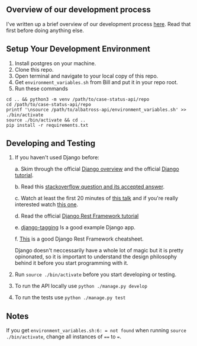 ## Overview of our development process
I've written up a brief overview of our development process [here](https://docs.google.com/a/krit.it/document/d/1tVv2h91jANQfEQy8y-c4LDUUTwnQZVyq4sQfk0Oac9Y/edit?usp=sharing). Read that first before doing anything else.

## Setup Your Development Environment

1. Install postgres on your machine.
2. Clone this repo.
3. Open terminal and navigate to your local copy of this repo.
4. Get `environment_variables.sh` from Bill and put it in your repo root.
5. Run these commands
```
cd .. && python3 -m venv /path/to/case-status-api/repo
cd /path/to/case-status-api/repo
printf '\nsource /path/to/albatross-api/environment_variables.sh' >> ./bin/activate
source ./bin/activate && cd ..
pip install -r requirements.txt
```

## Developing and Testing
1. If you haven't used Django before:

   a. Skim through the official [Django overview](https://docs.djangoproject.com/en/1.11/intro/overview/) and the official [Django tutorial](https://docs.djangoproject.com/en/1.11/intro/tutorial01/).
   
   b. Read this [stackoverflow question and its accepted answer](https://stackoverflow.com/questions/6100021/django-one-app-with-many-models-vs-many-apps-with-single-model).
   
   c. Watch at least the first 20 minutes of [this talk](https://www.youtube.com/watch?v=A-S0tqpPga4) and if you're really interested watch [this one](http://pyvideo.org/pycon-us-2011/pycon-2011--pluggable-django-patterns.html).
   
   d. Read the official [Django Rest Framework tutorial](http://www.django-rest-framework.org/tutorial/quickstart/)
   
   e. [django-tagging](https://github.com/Fantomas42/django-tagging) Is a good example Django app.

   f. [This](http://www.cdrf.co/) is a good Django Rest Framework cheatsheet.
   
   Django doesn't neccessarily have a whole lot of magic but it is pretty opinonated, so it is important to understand the design philosophy behind it before you start programming with it.
   
2. Run `source ./bin/activate` before you start developing or testing.
3. To run the API locally use  `python ./manage.py develop`
4. To run the tests use `python ./manage.py test`

## Notes

If you get `environment_variables.sh:6: = not found` when running `source ./bin/activate`, change all instances of `==` to `=`.
